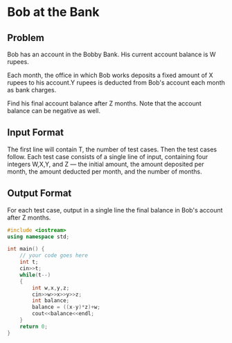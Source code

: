 # Bob at the Bank
## Problem
Bob has an account in the Bobby Bank. His current account balance is W rupees.

Each month, the office in which Bob works deposits a fixed amount of X rupees to his account.Y rupees is deducted from Bob's account each month as bank charges.

Find his final account balance after Z months. Note that the account balance can be negative as well.

## Input Format
The first line will contain T, the number of test cases. Then the test cases follow.
Each test case consists of a single line of input, containing four integers W,X,Y, and Z — the initial amount, the amount deposited per month, the amount deducted per month, and the number of months.
## Output Format
For each test case, output in a single line the final balance in Bob's account after Z months.

```cpp
#include <iostream>
using namespace std;

int main() {
	// your code goes here
	int t;
	cin>>t;
	while(t--)
	{
	    int w,x,y,z;
	    cin>>w>>x>>y>>z;
	    int balance;
	    balance = ((x-y)*z)+w;
	    cout<<balance<<endl;
	}
	return 0;
}
```